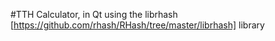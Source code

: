 #TTH Calculator, in Qt
using the librhash [https://github.com/rhash/RHash/tree/master/librhash] library
